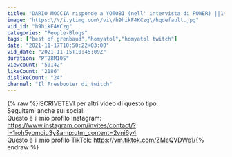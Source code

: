 ```yaml
---
title: "DARIO MOCCIA risponde a YOTOBI (nell' intervista di POWER) ||14\\11\\2021"
image: "https:\/\/i.ytimg.com\/vi\/h9hikF4KCzg\/hqdefault.jpg"
vid_id: "h9hikF4KCzg"
categories: "People-Blogs"
tags: ["best of grenbaud","homyatol","homyatol twitch"]
date: "2021-11-17T10:50:22+03:00"
vid_date: "2021-11-15T10:45:09Z"
duration: "PT28M10S"
viewcount: "50142"
likeCount: "2186"
dislikeCount: "24"
channel: "Il Freebooter di twitch"
---
```

{% raw %}ISCRIVETEVI per altri video di questo tipo.<br />Seguitemi anche sui social:<br /> Questo è il mio profilo Instagram:  <a rel="nofollow" target="blank" href="https://www.instagram.com/invites/contact/?i=1roh5yomciu3y&amp;utm_content=2vni6y4">https://www.instagram.com/invites/contact/?i=1roh5yomciu3y&amp;utm_content=2vni6y4</a><br />Questo è il mio profilo TikTok:   <a rel="nofollow" target="blank" href="https://vm.tiktok.com/ZMeQVDWe1/">https://vm.tiktok.com/ZMeQVDWe1/</a>{% endraw %}
